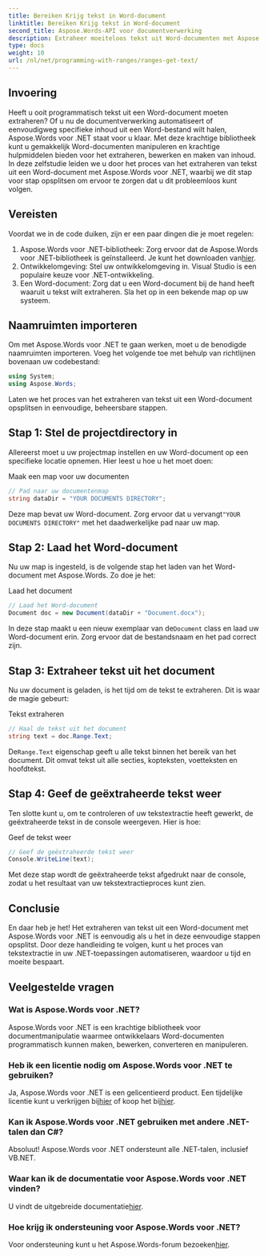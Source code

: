 ```yaml
---
title: Bereiken Krijg tekst in Word-document
linktitle: Bereiken Krijg tekst in Word-document
second_title: Aspose.Words-API voor documentverwerking
description: Extraheer moeiteloos tekst uit Word-documenten met Aspose.Words voor .NET. Volg onze gedetailleerde gids om gemakkelijk aan de slag te gaan.
type: docs
weight: 10
url: /nl/net/programming-with-ranges/ranges-get-text/
---
```

## Invoering

Heeft u ooit programmatisch tekst uit een Word-document moeten extraheren? Of u nu de documentverwerking automatiseert of eenvoudigweg specifieke inhoud uit een Word-bestand wilt halen, Aspose.Words voor .NET staat voor u klaar. Met deze krachtige bibliotheek kunt u gemakkelijk Word-documenten manipuleren en krachtige hulpmiddelen bieden voor het extraheren, bewerken en maken van inhoud. In deze zelfstudie leiden we u door het proces van het extraheren van tekst uit een Word-document met Aspose.Words voor .NET, waarbij we dit stap voor stap opsplitsen om ervoor te zorgen dat u dit probleemloos kunt volgen.

## Vereisten

Voordat we in de code duiken, zijn er een paar dingen die je moet regelen:

1.  Aspose.Words voor .NET-bibliotheek: Zorg ervoor dat de Aspose.Words voor .NET-bibliotheek is geïnstalleerd. Je kunt het downloaden van[hier](https://releases.aspose.com/words/net/).
2. Ontwikkelomgeving: Stel uw ontwikkelomgeving in. Visual Studio is een populaire keuze voor .NET-ontwikkeling.
3. Een Word-document: Zorg dat u een Word-document bij de hand heeft waaruit u tekst wilt extraheren. Sla het op in een bekende map op uw systeem.

## Naamruimten importeren

Om met Aspose.Words voor .NET te gaan werken, moet u de benodigde naamruimten importeren. Voeg het volgende toe met behulp van richtlijnen bovenaan uw codebestand:

```csharp
using System;
using Aspose.Words;
```

Laten we het proces van het extraheren van tekst uit een Word-document opsplitsen in eenvoudige, beheersbare stappen.

## Stap 1: Stel de projectdirectory in

Allereerst moet u uw projectmap instellen en uw Word-document op een specifieke locatie opnemen. Hier leest u hoe u het moet doen:

Maak een map voor uw documenten

```csharp
// Pad naar uw documentenmap
string dataDir = "YOUR DOCUMENTS DIRECTORY";
```

 Deze map bevat uw Word-document. Zorg ervoor dat u vervangt`"YOUR DOCUMENTS DIRECTORY"` met het daadwerkelijke pad naar uw map.

## Stap 2: Laad het Word-document

Nu uw map is ingesteld, is de volgende stap het laden van het Word-document met Aspose.Words. Zo doe je het:

Laad het document

```csharp
// Laad het Word-document
Document doc = new Document(dataDir + "Document.docx");
```

 In deze stap maakt u een nieuw exemplaar van de`Document` class en laad uw Word-document erin. Zorg ervoor dat de bestandsnaam en het pad correct zijn.

## Stap 3: Extraheer tekst uit het document

Nu uw document is geladen, is het tijd om de tekst te extraheren. Dit is waar de magie gebeurt:

Tekst extraheren

```csharp
// Haal de tekst uit het document
string text = doc.Range.Text;
```

 De`Range.Text` eigenschap geeft u alle tekst binnen het bereik van het document. Dit omvat tekst uit alle secties, kopteksten, voetteksten en hoofdtekst.

## Stap 4: Geef de geëxtraheerde tekst weer

Ten slotte kunt u, om te controleren of uw tekstextractie heeft gewerkt, de geëxtraheerde tekst in de console weergeven. Hier is hoe:

Geef de tekst weer

```csharp
// Geef de geëxtraheerde tekst weer
Console.WriteLine(text);
```

Met deze stap wordt de geëxtraheerde tekst afgedrukt naar de console, zodat u het resultaat van uw tekstextractieproces kunt zien.

## Conclusie

En daar heb je het! Het extraheren van tekst uit een Word-document met Aspose.Words voor .NET is eenvoudig als u het in deze eenvoudige stappen opsplitst. Door deze handleiding te volgen, kunt u het proces van tekstextractie in uw .NET-toepassingen automatiseren, waardoor u tijd en moeite bespaart.

## Veelgestelde vragen

### Wat is Aspose.Words voor .NET?

Aspose.Words voor .NET is een krachtige bibliotheek voor documentmanipulatie waarmee ontwikkelaars Word-documenten programmatisch kunnen maken, bewerken, converteren en manipuleren.

### Heb ik een licentie nodig om Aspose.Words voor .NET te gebruiken?

 Ja, Aspose.Words voor .NET is een gelicentieerd product. Een tijdelijke licentie kunt u verkrijgen bij[hier](https://purchase.aspose.com/temporary-license/) of koop het bij[hier](https://purchase.aspose.com/buy).

### Kan ik Aspose.Words voor .NET gebruiken met andere .NET-talen dan C#?

Absoluut! Aspose.Words voor .NET ondersteunt alle .NET-talen, inclusief VB.NET.

### Waar kan ik de documentatie voor Aspose.Words voor .NET vinden?

 U vindt de uitgebreide documentatie[hier](https://reference.aspose.com/words/net/).

### Hoe krijg ik ondersteuning voor Aspose.Words voor .NET?

 Voor ondersteuning kunt u het Aspose.Words-forum bezoeken[hier](https://forum.aspose.com/c/words/8).